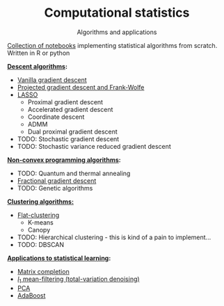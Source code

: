 <h1 align="center">Computational statistics</h1>
<p align="center">Algorithms and applications</p>

 
 [Collection of notebooks](https://nbviewer.org/github/borab96/computational-statistics/tree/main/) implementing statistical algorithms from scratch. Written in R or python
 
 **[Descent algorithms](https://nbviewer.org/github/borab96/computational-statistics/tree/main/GD/):**
 
 - [Vanilla gradient descent](https://nbviewer.org/github/borab96/computational-statistics/blob/main/GD/GD_basics_py.ipynb)
 - [Projected gradient descent and Frank-Wolfe](https://nbviewer.org/github/borab96/computational-statistics/blob/main/GD/projectedGDandFW_py.ipynb)
 - [LASSO](https://nbviewer.org/github/borab96/computational-statistics/blob/main/GD/Lasso_R.ipynb)
     - Proximal gradient descent
     - Accelerated gradient descent
     - Coordinate descent
     - ADMM
     - Dual proximal gradient descent
 - TODO: Stochastic gradient descent
 - TODO: Stochastic variance reduced gradient descent
 
 **[Non-convex programming algorithms](https://nbviewer.org/github/borab96/computational-statistics/tree/main/GD/NonConvex):**
 
 - TODO: Quantum and thermal annealing
 - [Fractional gradient descent](https://nbviewer.org/github/borab96/computational-statistics/blob/main/GD/NonConvex/FractionalGD.ipynb)
 - TODO: Genetic algorithms
 
 **[Clustering algorithms:](https://nbviewer.org/github/borab96/computational-statistics/tree/main/ML-Algs/clustering)**
 
 - [Flat-clustering](https://nbviewer.org/github/borab96/computational-statistics/blob/main/ML-Algs/clustering/k_means.ipynb)
     - K-means
     - Canopy
 - TODO: Hierarchical clustering - this is kind of a pain to implement...
 - TODO: DBSCAN
 
 **[Applications to statistical learning](https://nbviewer.org/github/borab96/computational-statistics/tree/main/ML-Algs/):**
 
 - [Matrix completion](https://nbviewer.org/github/borab96/computational-statistics/blob/main/ML-Algs/matrix_completion_R.ipynb)
 - [*l*<sub>1</sub> mean-filtering (total-variation denoising)](https://nbviewer.org/github/borab96/computational-statistics/blob/main/ML-Algs/total_variation_denoising_R.ipynb)
 - [PCA](https://nbviewer.org/github/borab96/computational-statistics/blob/main/ML-Algs/PCA.ipynb)
 - [AdaBoost](https://nbviewer.org/github/borab96/computational-statistics/blob/main/ML-Algs/adaptive_boosting.ipynb)
